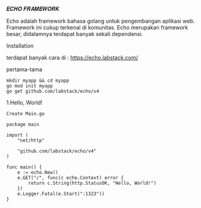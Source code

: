 𝑬𝑪𝑯𝑶 𝑭𝑹𝑨𝑴𝑬𝑾𝑶𝑹𝑲

Echo adalah framework bahasa golang untuk pengembangan aplikasi web. Framework ini cukup terkenal di komunitas. 
Echo merupakan framework besar, didalamnya terdapat banyak sekali dependensi.

Installation

terdapat banyak cara di :
https://echo.labstack.com/

pertama-tama

 	mkdir myapp && cd myapp
 	go mod init myapp
	go get github.com/labstack/echo/v4

1.Hello, World!

  	Create Main.go

  	package main

  	import (
	 	"net/http"
	
	 	"github.com/labstack/echo/v4"
  	)

  	func main() {
		e := echo.New()
		e.GET("/", func(c echo.Context) error {
			return c.String(http.StatusOK, "Hello, World!")
		})
		e.Logger.Fatal(e.Start(":1323"))
  	}
